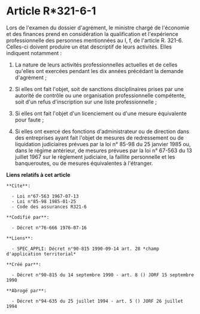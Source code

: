 # Article R*321-6-1

Lors de l'examen du dossier d'agrément, le ministre chargé de l'économie et des finances prend en considération la
qualification et l'expérience professionnelle des personnes mentionnées au I, f, de l'article R. 321-6. Celles-ci doivent
produire un état descriptif de leurs activités. Elles indiquent notamment :

1. La nature de leurs activités professionnelles actuelles et de celles qu'elles ont exercées pendant les dix années
précédant la demande d'agrément ;

2. Si elles ont fait l'objet, soit de sanctions disciplinaires prises par une autorité de contrôle ou une organisation
professionnelle compétente, soit d'un refus d'inscription sur une liste professionnelle ;

3. Si elles ont fait l'objet d'un licenciement ou d'une mesure équivalente pour faute ;

4. Si elles ont exercé des fonctions d'administrateur ou de direction dans des entreprises ayant fait l'objet de mesures de
redressement ou de liquidation judiciaires prévues par la loi n° 85-98 du 25 janvier 1985 ou, dans le régime antérieur, de
mesures prévues par la loi n° 67-563 du 13 juillet 1967 sur le règlement judiciaire, la faillite personnelle et les
banqueroutes, ou de mesures équivalentes à l'étranger.

**Liens relatifs à cet article**

	**Cite**:

	  - Loi n°67-563 1967-07-13
	  - Loi n°85-98 1985-01-25
	  - Code des assurances R321-6

	**Codifié par**:

	  - Décret n°76-666 1976-07-16

	**Liens**:

	  - SPEC_APPLI: Décret n°90-815 1990-09-14 art. 28 *champ d'application territorial*

	**Créé par**:

	  - Décret n°90-815 du 14 septembre 1990 - art. 8 () JORF 15 septembre 1990

	**Abrogé par**:

	  - Décret n°94-635 du 25 juillet 1994 - art. 5 () JORF 26 juillet 1994
